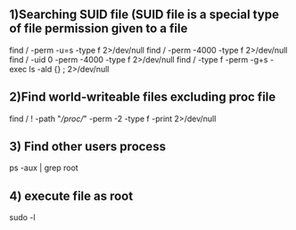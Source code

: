 ## 1)Searching SUID file (SUID file is a special type of file permission given to a file
find / -perm -u=s -type f 2>/dev/null
find / -perm -4000 -type f 2>/dev/null
find / -uid 0 -perm -4000 -type f 2>/dev/null
find / -type f -perm -g+s -exec ls -ald {} \; 2>/dev/null

## 2)Find world-writeable files excluding proc file
find / ! -path "*/proc/*" -perm -2 -type f -print 2>/dev/null

## 3) Find other users process
ps -aux | grep root

## 4) execute file as root
sudo -l


